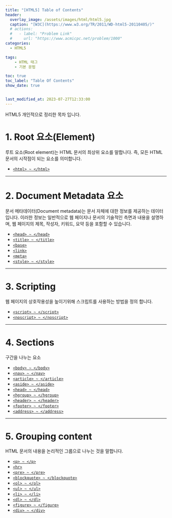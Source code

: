 ```yaml
---
title: "[HTML5] Table of Contents"
header:
  overlay_image: /assets/images/html/html5.jpg
  caption: "[W3C](https://www.w3.org/TR/2011/WD-html5-20110405/)"
  # actions:
  #   - label: "Problem Link"
  #     url: "https://www.acmicpc.net/problem/1000"
categories:
  - HTML5

tags:
    - HTML 태그
    - 기본 문법

toc: true
toc_label: "Table Of Contents"
show_date: true


last_modified_at: 2023-07-27T12:33:00
---
```


HTML5 개인적으로 정리한 목차 입니다.

# 1. Root 요소(Element)
루트 요소(Root element)는 HTML 문서의 최상위 요소를 말합니다. 즉, 모든 HTML 문서의 시작점이 되는 요소를 의미합니다.
- [`<html> ~ </html>`](https://taegyuhan.github.io/html5/001-html-tag.md)

---

# 2. Document Metadata 요소
문서 메타데이터(Document metadata)는 문서 자체에 대한 정보를 제공하는 데이터입니다. 이러한 정보는 일반적으로 웹 페이지나 문서의 기술적인 측면과 내용을 설명하며, 웹 페이지의 제목, 작성자, 키워드, 요약 등을 포함할 수 있습니다.
- [`<head> ~ </head>`](https://taegyuhan.github.io/html5/002-html-tag.md)
- [`<title> ~ </title>`](https://taegyuhan.github.io/html5/003-html-tag.md)
- [`<base>`](https://taegyuhan.github.io/html5/004-html-tag.md)
- [`<link>`](https://taegyuhan.github.io/html5/005-html-tag.md)
- [`<meta>`](https://taegyuhan.github.io/html5/006-html-tag.md)
- [`<style> ~ </style>`](https://taegyuhan.github.io/html5/007-html-tag.md)

---

# 3. Scripting
웹 페이지의 상호작용성을 높이기위해 스크립트를 사용하는 방법을 정의 합니다.
- [`<script> ~ </script>`](https://taegyuhan.github.io/html5/008-html-tag.md)
- [`<noscript> ~ </noscript>`](https://taegyuhan.github.io/html5/009-html-tag.md)

---

# 4. Sections
구간을 나누는 요소
- [`<body> ~ </body>`](https://taegyuhan.github.io/html5/010-html-tag.md)
- [`<nav> ~ </nav>`](https://taegyuhan.github.io/html5/011-html-tag.md)
- [`<article> ~ </article>`](https://taegyuhan.github.io/html5/012-html-tag.md)
- [`<aside> ~ </aside>`](https://taegyuhan.github.io/html5/013-html-tag.md)
- [`<head> ~ </head>`](https://taegyuhan.github.io/html5/014-html-tag.md)
- [`<hgroup> ~ </hgroup>`](https://taegyuhan.github.io/html5/015-html-tag.md)
- [`<header> ~ </header>`](https://taegyuhan.github.io/html5/016-html-tag.md)
- [`<footer> ~ </footer>`](https://taegyuhan.github.io/html5/017-html-tag.md)
- [`<address> ~ </address>`](https://taegyuhan.github.io/html5/018-html-tag.md)

---

# 5. Grouping content
HTML 문서의 내용을 논리적인 그룹으로 나누는 것을 말합니다.
- [`<p> ~ </p>`](https://taegyuhan.github.io/html5/2023-07-27-020-p-tag.md)
- [`<hr>`](https://taegyuhan.github.io/html5/2023-07-27-021-hr-tag.md)
- [`<pre> ~ </pre>`](https://taegyuhan.github.io/html5/2023-07-27-022-pre-tag.md)
- [`<blockquote> ~ </blockquote>`](https://taegyuhan.github.io/html5/2023-07-27-023-blockquote-tag.md)
- [`<ol> ~ </ol>`](https://taegyuhan.github.io/html5/2023-07-27-024-ol-tag.md)
- [`<ul> ~ </ul>`](https://taegyuhan.github.io/html5/2023-07-27-025-ul-tag.md)
- [`<li> ~ </li>`](https://taegyuhan.github.io/html5/2023-07-27-026-li-tag.md)
- [`<dl> ~ </dl>`](https://taegyuhan.github.io/html5/2023-07-27-027-dl-tag.md)
- [`<figure> ~ </figure>`](https://taegyuhan.github.io/html5/2023-07-27-028-figure-tag.md)
- [`<div> ~ </div>`](https://taegyuhan.github.io/html5/2023-07-27-029-div-tag.md)